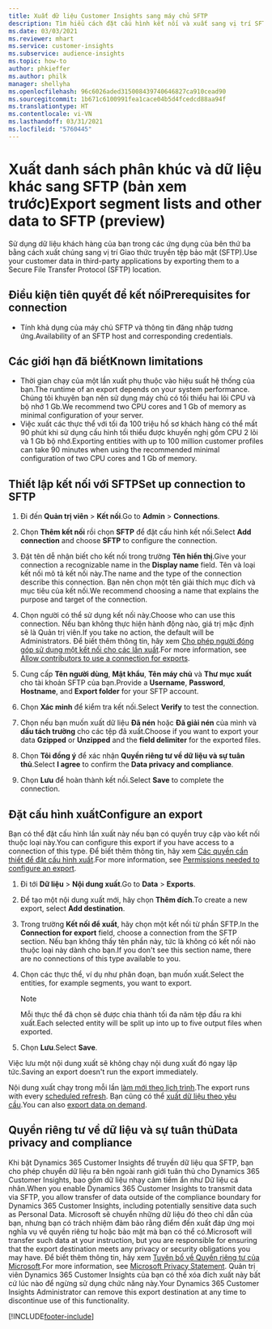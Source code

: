 ```yaml
---
title: Xuất dữ liệu Customer Insights sang máy chủ SFTP
description: Tìm hiểu cách đặt cấu hình kết nối và xuất sang vị trí SFTP.
ms.date: 03/03/2021
ms.reviewer: mhart
ms.service: customer-insights
ms.subservice: audience-insights
ms.topic: how-to
author: phkieffer
ms.author: philk
manager: shellyha
ms.openlocfilehash: 96c6026aded315008439740646827ca910cead90
ms.sourcegitcommit: 1b671c6100991fea1cace04b5d4fcedcd88aa94f
ms.translationtype: HT
ms.contentlocale: vi-VN
ms.lasthandoff: 03/31/2021
ms.locfileid: "5760445"
---
```

# <a name="export-segment-lists-and-other-data-to-sftp-preview"></a><span data-ttu-id="01c2b-103">Xuất danh sách phân khúc và dữ liệu khác sang SFTP (bản xem trước)</span><span class="sxs-lookup"><span data-stu-id="01c2b-103">Export segment lists and other data to SFTP (preview)</span></span>

<span data-ttu-id="01c2b-104">Sử dụng dữ liệu khách hàng của bạn trong các ứng dụng của bên thứ ba bằng cách xuất chúng sang vị trí Giao thức truyền tệp bảo mật (SFTP).</span><span class="sxs-lookup"><span data-stu-id="01c2b-104">Use your customer data in third-party applications by exporting them to a Secure File Transfer Protocol (SFTP) location.</span></span>

## <a name="prerequisites-for-connection"></a><span data-ttu-id="01c2b-105">Điều kiện tiên quyết để kết nối</span><span class="sxs-lookup"><span data-stu-id="01c2b-105">Prerequisites for connection</span></span>

- <span data-ttu-id="01c2b-106">Tính khả dụng của máy chủ SFTP và thông tin đăng nhập tương ứng.</span><span class="sxs-lookup"><span data-stu-id="01c2b-106">Availability of an SFTP host and corresponding credentials.</span></span>

## <a name="known-limitations"></a><span data-ttu-id="01c2b-107">Các giới hạn đã biết</span><span class="sxs-lookup"><span data-stu-id="01c2b-107">Known limitations</span></span>

- <span data-ttu-id="01c2b-108">Thời gian chạy của một lần xuất phụ thuộc vào hiệu suất hệ thống của bạn.</span><span class="sxs-lookup"><span data-stu-id="01c2b-108">The runtime of an export depends on your system performance.</span></span> <span data-ttu-id="01c2b-109">Chúng tôi khuyên bạn nên sử dụng máy chủ có tối thiểu hai lõi CPU và bộ nhớ 1 Gb.</span><span class="sxs-lookup"><span data-stu-id="01c2b-109">We recommend two CPU cores and 1 Gb of memory as minimal configuration of your server.</span></span> 
- <span data-ttu-id="01c2b-110">Việc xuất các thực thể với tối đa 100 triệu hồ sơ khách hàng có thể mất 90 phút khi sử dụng cấu hình tối thiểu được khuyến nghị gồm CPU 2 lõi và 1 Gb bộ nhớ.</span><span class="sxs-lookup"><span data-stu-id="01c2b-110">Exporting entities with up to 100 million customer profiles can take 90 minutes when using the recommended minimal configuration of two CPU cores and 1 Gb of memory.</span></span> 

## <a name="set-up-connection-to-sftp"></a><span data-ttu-id="01c2b-111">Thiết lập kết nối với SFTP</span><span class="sxs-lookup"><span data-stu-id="01c2b-111">Set up connection to SFTP</span></span>

1. <span data-ttu-id="01c2b-112">Đi đến **Quản trị viên** > **Kết nối**.</span><span class="sxs-lookup"><span data-stu-id="01c2b-112">Go to **Admin** > **Connections**.</span></span>

1. <span data-ttu-id="01c2b-113">Chọn **Thêm kết nối** rồi chọn **SFTP** để đặt cấu hình kết nối.</span><span class="sxs-lookup"><span data-stu-id="01c2b-113">Select **Add connection** and choose **SFTP** to configure the connection.</span></span>

1. <span data-ttu-id="01c2b-114">Đặt tên dễ nhận biết cho kết nối trong trường **Tên hiển thị**.</span><span class="sxs-lookup"><span data-stu-id="01c2b-114">Give your connection a recognizable name in the **Display name** field.</span></span> <span data-ttu-id="01c2b-115">Tên và loại kết nối mô tả kết nối này.</span><span class="sxs-lookup"><span data-stu-id="01c2b-115">The name and the type of the connection describe this connection.</span></span> <span data-ttu-id="01c2b-116">Bạn nên chọn một tên giải thích mục đích và mục tiêu của kết nối.</span><span class="sxs-lookup"><span data-stu-id="01c2b-116">We recommend choosing a name that explains the purpose and target of the connection.</span></span>

1. <span data-ttu-id="01c2b-117">Chọn người có thể sử dụng kết nối này.</span><span class="sxs-lookup"><span data-stu-id="01c2b-117">Choose who can use this connection.</span></span> <span data-ttu-id="01c2b-118">Nếu bạn không thực hiện hành động nào, giá trị mặc định sẽ là Quản trị viên.</span><span class="sxs-lookup"><span data-stu-id="01c2b-118">If you take no action, the default will be Administrators.</span></span> <span data-ttu-id="01c2b-119">Để biết thêm thông tin, hãy xem [Cho phép người đóng góp sử dụng một kết nối cho các lần xuất](connections.md#allow-contributors-to-use-a-connection-for-exports).</span><span class="sxs-lookup"><span data-stu-id="01c2b-119">For more information, see [Allow contributors to use a connection for exports](connections.md#allow-contributors-to-use-a-connection-for-exports).</span></span>

1. <span data-ttu-id="01c2b-120">Cung cấp **Tên người dùng**, **Mật khẩu**, **Tên máy chủ** và **Thư mục xuất** cho tài khoản SFTP của bạn.</span><span class="sxs-lookup"><span data-stu-id="01c2b-120">Provide a **Username**, **Password**, **Hostname**, and **Export folder** for your SFTP account.</span></span>

1. <span data-ttu-id="01c2b-121">Chọn **Xác minh** để kiểm tra kết nối.</span><span class="sxs-lookup"><span data-stu-id="01c2b-121">Select **Verify** to test the connection.</span></span>

1. <span data-ttu-id="01c2b-122">Chọn nếu bạn muốn xuất dữ liệu **Đã nén** hoặc **Đã giải nén** của mình và **dấu tách trường** cho các tệp đã xuất.</span><span class="sxs-lookup"><span data-stu-id="01c2b-122">Choose if you want to export your data **Gzipped** or **Unzipped** and the **field delimiter** for the exported files.</span></span>

1. <span data-ttu-id="01c2b-123">Chọn **Tôi đồng ý** để xác nhận **Quyền riêng tư về dữ liệu và sự tuân thủ**.</span><span class="sxs-lookup"><span data-stu-id="01c2b-123">Select **I agree** to confirm the **Data privacy and compliance**.</span></span>

1. <span data-ttu-id="01c2b-124">Chọn **Lưu** để hoàn thành kết nối.</span><span class="sxs-lookup"><span data-stu-id="01c2b-124">Select **Save** to complete the connection.</span></span>

## <a name="configure-an-export"></a><span data-ttu-id="01c2b-125">Đặt cấu hình xuất</span><span class="sxs-lookup"><span data-stu-id="01c2b-125">Configure an export</span></span>

<span data-ttu-id="01c2b-126">Bạn có thể đặt cấu hình lần xuất này nếu bạn có quyền truy cập vào kết nối thuộc loại này.</span><span class="sxs-lookup"><span data-stu-id="01c2b-126">You can configure this export if you have access to a connection of this type.</span></span> <span data-ttu-id="01c2b-127">Để biết thêm thông tin, hãy xem [Các quyền cần thiết để đặt cấu hình xuất](export-destinations.md#set-up-a-new-export).</span><span class="sxs-lookup"><span data-stu-id="01c2b-127">For more information, see [Permissions needed to configure an export](export-destinations.md#set-up-a-new-export).</span></span>

1. <span data-ttu-id="01c2b-128">Đi tới **Dữ liệu** > **Nội dung xuất**.</span><span class="sxs-lookup"><span data-stu-id="01c2b-128">Go to **Data** > **Exports**.</span></span>

1. <span data-ttu-id="01c2b-129">Để tạo một nội dung xuất mới, hãy chọn **Thêm đích**.</span><span class="sxs-lookup"><span data-stu-id="01c2b-129">To create a new export, select **Add destination**.</span></span>

1. <span data-ttu-id="01c2b-130">Trong trường **Kết nối để xuất**, hãy chọn một kết nối từ phần SFTP.</span><span class="sxs-lookup"><span data-stu-id="01c2b-130">In the **Connection for export** field, choose a connection from the SFTP section.</span></span> <span data-ttu-id="01c2b-131">Nếu bạn không thấy tên phần này, tức là không có kết nối nào thuộc loại này dành cho bạn.</span><span class="sxs-lookup"><span data-stu-id="01c2b-131">If you don't see this section name, there are no connections of this type available to you.</span></span>

1. <span data-ttu-id="01c2b-132">Chọn các thực thể, ví dụ như phân đoạn, bạn muốn xuất.</span><span class="sxs-lookup"><span data-stu-id="01c2b-132">Select the entities, for example segments, you want to export.</span></span>

   > [!NOTE]
   > <span data-ttu-id="01c2b-133">Mỗi thực thể đã chọn sẽ được chia thành tối đa năm tệp đầu ra khi xuất.</span><span class="sxs-lookup"><span data-stu-id="01c2b-133">Each selected entity will be split up into up to five output files when exported.</span></span> 

1. <span data-ttu-id="01c2b-134">Chọn **Lưu**.</span><span class="sxs-lookup"><span data-stu-id="01c2b-134">Select **Save**.</span></span>

<span data-ttu-id="01c2b-135">Việc lưu một nội dung xuất sẽ không chạy nội dung xuất đó ngay lập tức.</span><span class="sxs-lookup"><span data-stu-id="01c2b-135">Saving an export doesn't run the export immediately.</span></span>

<span data-ttu-id="01c2b-136">Nội dung xuất chạy trong mỗi lần [làm mới theo lịch trình](system.md#schedule-tab).</span><span class="sxs-lookup"><span data-stu-id="01c2b-136">The export runs with every [scheduled refresh](system.md#schedule-tab).</span></span> <span data-ttu-id="01c2b-137">Bạn cũng có thể [xuất dữ liệu theo yêu cầu](export-destinations.md#run-exports-on-demand).</span><span class="sxs-lookup"><span data-stu-id="01c2b-137">You can also [export data on demand](export-destinations.md#run-exports-on-demand).</span></span> 

## <a name="data-privacy-and-compliance"></a><span data-ttu-id="01c2b-138">Quyền riêng tư về dữ liệu và sự tuân thủ</span><span class="sxs-lookup"><span data-stu-id="01c2b-138">Data privacy and compliance</span></span>

<span data-ttu-id="01c2b-139">Khi bật Dynamics 365 Customer Insights để truyền dữ liệu qua SFTP, bạn cho phép chuyển dữ liệu ra bên ngoài ranh giới tuân thủ cho Dynamics 365 Customer Insights, bao gồm dữ liệu nhạy cảm tiềm ẩn như Dữ liệu cá nhân.</span><span class="sxs-lookup"><span data-stu-id="01c2b-139">When you enable Dynamics 365 Customer Insights to transmit data via SFTP, you allow transfer of data outside of the compliance boundary for Dynamics 365 Customer Insights, including potentially sensitive data such as Personal Data.</span></span> <span data-ttu-id="01c2b-140">Microsoft sẽ chuyển những dữ liệu đó theo chỉ dẫn của bạn, nhưng bạn có trách nhiệm đảm bảo rằng điểm đến xuất đáp ứng mọi nghĩa vụ về quyền riêng tư hoặc bảo mật mà bạn có thể có.</span><span class="sxs-lookup"><span data-stu-id="01c2b-140">Microsoft will transfer such data at your instruction, but you are responsible for ensuring that the export destination meets any privacy or security obligations you may have.</span></span> <span data-ttu-id="01c2b-141">Để biết thêm thông tin, hãy xem [Tuyên bố về Quyền riêng tư của Microsoft](https://go.microsoft.com/fwlink/?linkid=396732).</span><span class="sxs-lookup"><span data-stu-id="01c2b-141">For more information, see [Microsoft Privacy Statement](https://go.microsoft.com/fwlink/?linkid=396732).</span></span>
<span data-ttu-id="01c2b-142">Quản trị viên Dynamics 365 Customer Insights của bạn có thể xóa đích xuất này bất cứ lúc nào để ngừng sử dụng chức năng này.</span><span class="sxs-lookup"><span data-stu-id="01c2b-142">Your Dynamics 365 Customer Insights Administrator can remove this export destination at any time to discontinue use of this functionality.</span></span>

[!INCLUDE[footer-include](../includes/footer-banner.md)]
